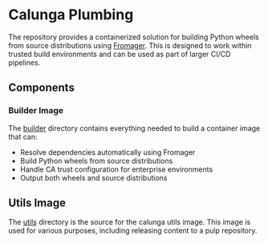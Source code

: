 # Calunga Plumbing

The repository provides a containerized solution for building Python wheels from source
distributions using [Fromager](https://github.com/python-wheel-build/fromager). This is designed to
work within trusted build environments and can be used as part of larger CI/CD pipelines.

## Components

### Builder Image

The [builder](./builder) directory contains everything needed to build a container image that can:

- Resolve dependencies automatically using Fromager
- Build Python wheels from source distributions
- Handle CA trust configuration for enterprise environments
- Output both wheels and source distributions

## Utils Image

The [utils](./utils) directory is the source for the calunga utils image. This image is used for
various purposes, including releasing content to a pulp repository.
